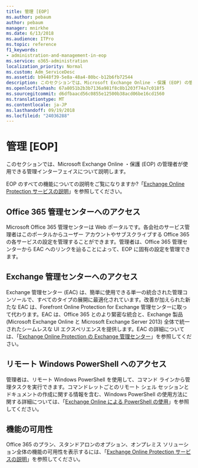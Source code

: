```yaml
---
title: 管理 [EOP]
ms.author: pebaum
author: pebaum
manager: mnirkhe
ms.date: 6/13/2018
ms.audience: ITPro
ms.topic: reference
f1_keywords:
- administration-and-management-in-eop
ms.service: o365-administration
localization_priority: Normal
ms.custom: Adm_ServiceDesc
ms.assetid: b9448f39-5e8a-48a4-80bc-b12b6fb72544
description: このセクションでは、Microsoft Exchange Online ・保護 (EOP) の管理者が使用できる管理インターフェイスについて説明します。
ms.openlocfilehash: 67a8051b2b3b7136a981f8c8b1203f74a7c018f5
ms.sourcegitcommit: d6dfbaacd56c0855e12500b38acd06be16cd1560
ms.translationtype: MT
ms.contentlocale: ja-JP
ms.lasthandoff: 09/19/2018
ms.locfileid: "24036288"
---
```

# <a name="administration-and-managementeop"></a>管理 [EOP]

このセクションでは、Microsoft Exchange Online ・保護 (EOP) の管理者が使用できる管理インターフェイスについて説明します。
  
EOP のすべての機能についての説明をご覧になりますか?「[Exchange Online Protection サービスの説明](exchange-online-protection-service-description.md)」を参照してください。
  
## <a name="access-to-the-office-365-admin-center"></a>Office 365 管理センターへのアクセス
<a name="BKMK_accesstotheoffice365admincenter"> </a>

Microsoft Office 365 管理センターは Web ポータルです。各会社のサービス管理者はこのポータルからユーザー アカウントやサブスクライブする Office 365 の各サービスの設定を管理することができます。管理者は、Office 365 管理センターから EAC へのリンクを辿ることによって、EOP に固有の設定を管理できます。
  
## <a name="access-to-the-exchange-admin-center"></a>Exchange 管理センターへのアクセス
<a name="BKMK_accesstotheexchangeadmincenter"> </a>

Exchange 管理センター (EAC) は、簡単に使用できる単一の統合された管理コンソールで、すべてのタイプの展開に最適化されています。改善が加えられた新たな EAC は、Forefront Online Protection for Exchange 管理センターに取って代わります。EAC は、Office 365 とのより緊密な統合と、Exchange 製品 (Microsoft Exchange Online と Microsoft Exchange Server 2013) 全体で統一されたシームレスな UI エクスペリエンスを提供します。EAC の詳細については、「[Exchange Online Protection の Exchange 管理センター](https://go.microsoft.com/fwlink/p/?LinkId=282381)」を参照してください。
  
## <a name="remote-windows-powershell-access"></a>リモート Windows PowerShell へのアクセス
<a name="BKMK_remotewindowspowershellaccess"> </a>

 管理者は、リモート Windows PowerShell を使用して、コマンド ラインから管理タスクを実行できます。コマンドレットごとのリモート シェル セッションとドキュメントの作成に関する情報を含む、Windows PowerShell の使用方法に関する詳細については、「[Exchange Online による PowerShell の使用](https://go.microsoft.com/fwlink/p/?LinkId=282266)」を参照してください。
  
## <a name="feature-availability"></a>機能の可用性
<a name="BKMK_remotewindowspowershellaccess"> </a>

Office 365 のプラン、スタンドアロンのオプション、オンプレミス ソリューション全体の機能の可用性を表示するには、「[Exchange Online Protection サービスの説明](exchange-online-protection-service-description.md)」を参照してください。
  

